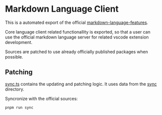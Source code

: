 # Markdown Language Client

This is a automated export of the official [markdown-language-features](https://github.com/microsoft/vscode/blob/main/extensions/markdown-language-features).

Core language client related functionallity is exported, so that a user can use the official markdown language server for related vscode extension development.

Sources are patched to use already officially published packages when possible.

## Patching

[sync.ts](./sync.ts) contains the updating and patching logic. It uses data from the [sync](./sync/) directory.

Syncronize with the official sources:

```bash
pnpm run sync
```
